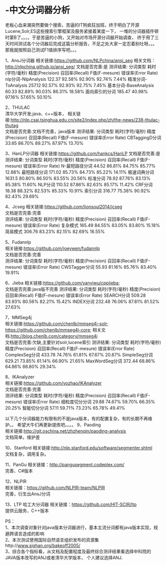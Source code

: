 # -中文分词器分析
老板心血来潮突然要做个搜索，苦逼的IT狗疯狂加班，终于明白了开源Lucene,Solr,ES这些搜索引擎框架及服务紧接着某度一下，
一堆的分词器插件顿时蒙B了。。。。于是苦逼的小狗，又开始对市场开源分词器开始调查，
终于用了三天时间测试各个分词器后完成这篇分析报告，不足之处大家一定忍着别吐呀。。。
那我就按照自己测试F1值排序写吧。。。


1、AnsJ分词器
相关链接:https://github.com/NLPchina/ansj_seg
相关文档：http://nlpchina.github.io/ansj_seg/
文档是否完善:是
测评结果:
分词类型	         耗时(字符/毫秒)    精度(Precision)   召回率(Recall)	 F值(F-mesure)	 错误率(Error Rate)
nlp分词-NlpAnalysis	    122.37	        92.58%	         92.90%	           92.74%	         7.44%
精准分词-ToAnalysis	    257.12		92.57%		 92.93%		   92.75%	         7.45%
基本分词-BaseAnalysis	    60.33		82.89%		 90.03%		   86.31%	         18.58%
面向索引的分词		    185.47		40.98%		 97.16%	           57.65%	         50.10%


2、THULAC	
清华大学开发;java、c++版本，
相关链接:http://nlp.csai.tsinghua.edu.cn/site2/index.php/zh/the-news/238-thulac-thutag	
文档是否完善:文档不完善，java版本	
测评结果:
分词类型	      耗时(字符/毫秒)	 精度(Precision)	召回率(Recall)	 F值(F-mesure)	 错误率(Error Rate)
CBTaggingD分词	    	33.65		    86.70%		     89.27%	     87.97%	     13.70%


3、HanLP分词器
相关链接:https://github.com/hankcs/HanLP
文档是否完善:是
测评结果:
分词类型	      耗时(字符/毫秒)	 精度(Precision)	 召回率(Recall)	 F值(F-mesure)	 错误率(Error Rate)
N-最短路径分词	    44.52	          86.81%	        84.75%	         85.77%	         12.88%
最短路径分词	      171.02	        85.73%	        84.73%	         85.22%	         14.11%
极速词典分词	      1631.5	        80.80%	        86.50%	         83.55%	         20.56%
标准分词	          78.92	          87.76%	        83.13%	         85.38%	         11.60%
NLP分词	          110.52	        87.86%	        82.63%	         85.17%	         11.42%
CRF分词	          18.38	          88.32%	        82.53%	         85.33%	         10.91%
索引分词						316.77					75.38%					90.92%					 82.43%					 29.69%


4、Jcseg	
相关链接:https://github.com/lionsoul2014/jcseg	
文档是否完善:完善	
测评结果:
分词类型	   耗时(字符/毫秒)	 精度(Precision)	 召回率(Recall)	 F值(F-mesure)	 错误率(Error Rate)
复杂模式				165.49						84.55%					83.05%					83.80%					15.18%
简易模式				306.76						83.23%					82.15%					82.69%					16.55%


5、Fudannlp	
相关链接:https://github.com/joeywen/fudannlp	
文档是否完善:完善	
测评结果:
分词类型	      耗时(字符/毫秒)	 精度(Precision)	 召回率(Recall)	 F值(F-mesure)	 错误率(Error Rate)
CWSTagger分词  	55.93	             81.16%					85.76%						83.40%					19.91%


6、Jieba	
相关链接:https://github.com/yanyiwu/cppjieba;	
文档是否完善:java版不完善
测评结果:
分词类型	   耗时(字符/毫秒)	 精度(Precision)	 召回率(Recall)	 F值(F-mesure)	 错误率(Error Rate)
SEARCH分词	    509.28						83.93%						80.56%				82.21%						15.42%
INDEX分词			232.48						76.06%						87.81%				81.52%						27.63%


7、MMSeg4j 	
相关链接:https://github.com/chenlb/mmseg4j-solr;
https://github.com/chenlb/mmseg4j-core;
相关文档:http://blog.chenlb.com/category/mmseg4j	
文档是否完善:欠缺,主要针对solr,lucene索引	
测评结果:
分词类型	      耗时(字符/毫秒)	 精度(Precision)	 召回率(Recall)	 F值(F-mesure)	 错误率(Error Rate)
ComplexSeg分词	    433.78						74.76%				61.81%					67.67%						20.87%
SimpleSeg分词			629.21						73.85%				61.14%					66.90%						21.65%
MaxWordSeg分词			372.44						68.86%				64.86%					66.80%						29.34%


8、IKAnalyzer	
相关链接:https://github.com/yozhao/IKAnalyzer	
文档是否完善:完善	
测评结果:
分词类型	      耗时(字符/毫秒)	 精度(Precision)	 召回率(Recall)	 F值(F-mesure)	 错误率(Error Rate)
细粒度切分分词			29.88						74.67%					59.70%					66.35%						20.25%
智能切分分词				57.11						59.71%					73.23%					65.78%						49.41%

以下几个分词器能力有限有的不是java版本，有的配置复杂，有的长期不再维护。。
希望大牛们再更新提炼吧。。。。
9、Paoding 	
相关链接:http://git.oschina.net/zhzhenqin/paoding-analysis	
文档简单。维护差	


10、Stanford	
相关链接:http://nlp.stanford.edu/software/segmenter.shtml	
文档复杂，调用复杂。	


11、PanGu
相关链接：http://pangusegment.codeplex.com/	
完善、C#版本	

12、NLPIR	
相关链接：https://github.com/NLPIR-team/NLPIR	
完善，衍生出AnsJ分词	

13、LTP	哈工大分词器
相关链接：https://github.com/HIT-SCIR/ltp	
提供云服务，C++版本	

					
PS：		
1、本次调查对象针对java版本分词器进行，基本主流分词都有java版本实现，规避跨语言造成的影响			
2、本次测试使用国际自然语言组织发布的资源集http://www.sighan.org/bakeoff2005/			
3、综合各个指标看，从文档及配置程度及最终综合测评结果看选择中科院的JAVA版本改写的ANJ或者清华大学版本，
个人建议选择ANJ.	
